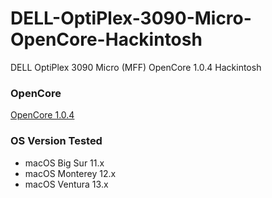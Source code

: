# DELL-OptiPlex-3090-Micro-OpenCore-Hackintosh
DELL OptiPlex 3090 Micro (MFF) OpenCore 1.0.4 Hackintosh


### OpenCore

[OpenCore 1.0.4](https://github.com/acidanthera/opencorepkg/releases)

### OS Version Tested

- macOS Big Sur 11.x
- macOS Monterey 12.x
- macOS Ventura  13.x
